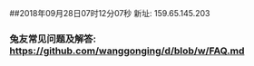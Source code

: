 ##2018年09月28日07时12分07秒 新址: 159.65.145.203
### 兔友常见问题及解答: https://github.com/wanggonging/d/blob/w/FAQ.md
